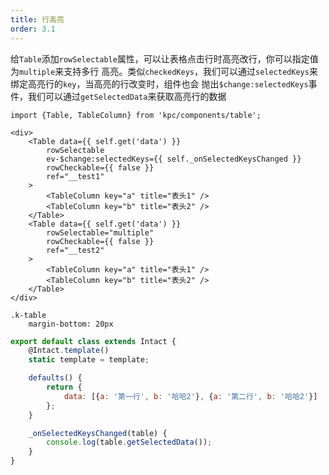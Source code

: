 ```yaml
---
title: 行高亮
order: 3.1
---
```


给`Table`添加`rowSelectable`属性，可以让表格点击行时高亮改行，你可以指定值为`multiple`来支持多行
高亮。类似`checkedKeys`，我们可以通过`selectedKeys`来绑定高亮行的`key`，当高亮的行改变时，组件也会
抛出`$change:selectedKeys`事件，我们可以通过`getSelectedData`来获取高亮行的数据

```vdt
import {Table, TableColumn} from 'kpc/components/table';

<div>
    <Table data={{ self.get('data') }} 
        rowSelectable
        ev-$change:selectedKeys={{ self._onSelectedKeysChanged }}
        rowCheckable={{ false }}
        ref="__test1"
    >
        <TableColumn key="a" title="表头1" />
        <TableColumn key="b" title="表头2" />
    </Table>
    <Table data={{ self.get('data') }}
        rowSelectable="multiple"
        rowCheckable={{ false }}
        ref="__test2"
    >
        <TableColumn key="a" title="表头1" />
        <TableColumn key="b" title="表头2" />
    </Table>
</div>
```

```styl
.k-table
    margin-bottom: 20px
```

```js
export default class extends Intact {
    @Intact.template()
    static template = template;

    defaults() {
        return {
            data: [{a: '第一行', b: '哈哈2'}, {a: '第二行', b: '哈哈2'}]
        };
    }

    _onSelectedKeysChanged(table) {
        console.log(table.getSelectedData());
    }
}
```
